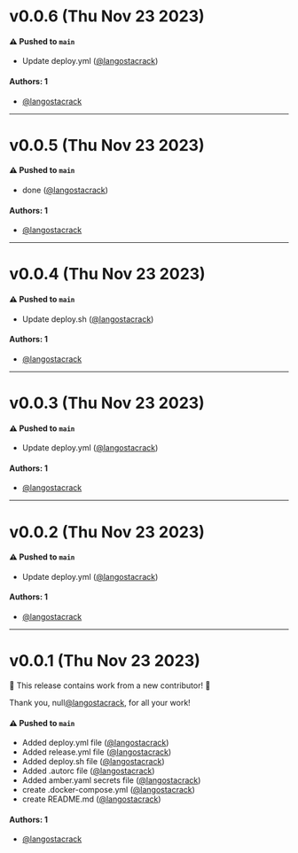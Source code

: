 # v0.0.6 (Thu Nov 23 2023)

#### ⚠️ Pushed to `main`

- Update deploy.yml ([@langostacrack](https://github.com/langostacrack))

#### Authors: 1

- [@langostacrack](https://github.com/langostacrack)

---

# v0.0.5 (Thu Nov 23 2023)

#### ⚠️ Pushed to `main`

- done ([@langostacrack](https://github.com/langostacrack))

#### Authors: 1

- [@langostacrack](https://github.com/langostacrack)

---

# v0.0.4 (Thu Nov 23 2023)

#### ⚠️ Pushed to `main`

- Update deploy.sh ([@langostacrack](https://github.com/langostacrack))

#### Authors: 1

- [@langostacrack](https://github.com/langostacrack)

---

# v0.0.3 (Thu Nov 23 2023)

#### ⚠️ Pushed to `main`

- Update deploy.yml ([@langostacrack](https://github.com/langostacrack))

#### Authors: 1

- [@langostacrack](https://github.com/langostacrack)

---

# v0.0.2 (Thu Nov 23 2023)

#### ⚠️ Pushed to `main`

- Update deploy.yml ([@langostacrack](https://github.com/langostacrack))

#### Authors: 1

- [@langostacrack](https://github.com/langostacrack)

---

# v0.0.1 (Thu Nov 23 2023)

:tada: This release contains work from a new contributor! :tada:

Thank you, null[@langostacrack](https://github.com/langostacrack), for all your work!

#### ⚠️ Pushed to `main`

- Added deploy.yml file ([@langostacrack](https://github.com/langostacrack))
- Added release.yml file ([@langostacrack](https://github.com/langostacrack))
- Added deploy.sh file ([@langostacrack](https://github.com/langostacrack))
- Added .autorc file ([@langostacrack](https://github.com/langostacrack))
- Added amber.yaml secrets file ([@langostacrack](https://github.com/langostacrack))
- create .docker-compose.yml ([@langostacrack](https://github.com/langostacrack))
- create README.md ([@langostacrack](https://github.com/langostacrack))

#### Authors: 1

- [@langostacrack](https://github.com/langostacrack)
